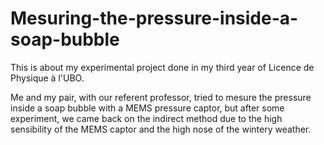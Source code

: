 # Mesuring-the-pressure-inside-a-soap-bubble
This is about my experimental project done in my third year of Licence de Physique à l'UBO.

Me and my pair, with our referent professor, tried to mesure the pressure inside a soap bubble with a MEMS pressure captor, but after some experiment, we came back on the indirect method due to the high sensibility of the MEMS captor and the high nose of the wintery weather.
